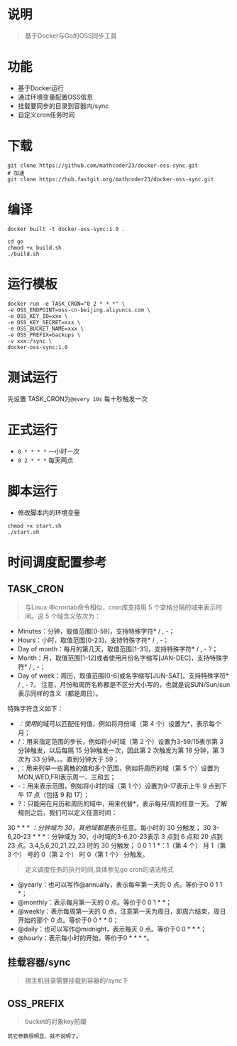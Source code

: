 # 说明
> 基于Docker与Go的OSS同步工具

# 功能
- 基于Docker运行
- 通过环境变量配置OSS信息
- 挂载要同步的目录到容器内/sync
- 自定义cron任务时间

# 下载
```
git clone https://github.com/mathcoder23/docker-oss-sync.git
# 加速
git clone https://hub.fastgit.org/mathcoder23/docker-oss-sync.git
```

# 编译
```shell script
docker built -t docker-oss-sync:1.0 .
```
```shell script
cd go 
chmod +x build.sh 
./build.sh
```
# 运行模板
```shell script
docker run -e TASK_CRON="0 2 * * *" \
-e OSS_ENDPOINT=oss-cn-beijing.aliyuncs.com \
-e OSS_KEY_ID=xxx \
-e OSS_KEY_SECRET=xxx \
-e OSS_BUCKET_NAME=xxx \
-e OSS_PREFIX=backups \
-v xxx:/sync \
docker-oss-sync:1.0
```

# 测试运行
先设置 TASK_CRON为`@every 10s` 每十秒触发一次

# 正式运行
- `0 * * * *` 一小时一次
- `0 2 * * *` 每天两点

# 脚本运行
- 修改脚本内的环境变量
```shell script
chmod +x start.sh
./start.sh
```

# 时间调度配置参考
## TASK_CRON
> 与Linux 中crontab命令相似，cron库支持用 5 个空格分隔的域来表示时间。这 5 个域含义依次为：

- Minutes：分钟，取值范围[0-59]，支持特殊字符* / , -；
- Hours：小时，取值范围[0-23]，支持特殊字符* / , -；
- Day of month：每月的第几天，取值范围[1-31]，支持特殊字符* / , - ?；
- Month：月，取值范围[1-12]或者使用月份名字缩写[JAN-DEC]，支持特殊字符* / , -；
- Day of week：周历，取值范围[0-6]或名字缩写[JUN-SAT]，支持特殊字符* / , - ?。
注意，月份和周历名称都是不区分大小写的，也就是说SUN/Sun/sun表示同样的含义（都是周日）。

特殊字符含义如下：

- *：使用*的域可以匹配任何值，例如将月份域（第 4 个）设置为*，表示每个月；
- /：用来指定范围的步长，例如将小时域（第 2 个）设置为3-59/15表示第 3 分钟触发，以后每隔 15 分钟触发一次，因此第 2 次触发为第 18 分钟，第 3 次为 33 分钟。。。直到分钟大于 59；
- ,：用来列举一些离散的值和多个范围，例如将周历的域（第 5 个）设置为MON,WED,FRI表示周一、三和五；
- -：用来表示范围，例如将小时的域（第 1 个）设置为9-17表示上午 9 点到下午 17 点（包括 9 和 17）；
- ?：只能用在月历和周历的域中，用来代替*，表示每月/周的任意一天。
了解规则之后，我们可以定义任意时间：

30 * * * *：分钟域为 30，其他域都是*表示任意。每小时的 30 分触发；
30 3-6,20-23 * * *：分钟域为 30，小时域的3-6,20-23表示 3 点到 6 点和 20 点到 23 点。3,4,5,6,20,21,22,23 时的 30 分触发；
0 0 1 1 *：1（第 4 个） 月 1（第 3 个） 号的 0（第 2 个） 时 0（第 1 个） 分触发。

> 定义调度任务的执行时间,具体参见go cron的语法格式
- @yearly：也可以写作@annually，表示每年第一天的 0 点。等价于0 0 1 1 *；
- @monthly：表示每月第一天的 0 点。等价于0 0 1 * *；
- @weekly：表示每周第一天的 0 点，注意第一天为周日，即周六结束，周日开始的那个 0 点。等价于0 0 * * 0；
- @daily：也可以写作@midnight，表示每天 0 点。等价于0 0 * * *；
- @hourly：表示每小时的开始。等价于0 * * * *。

## 挂载容器/sync
> 宿主机目录需要挂载到容器的/sync下

## OSS_PREFIX
> bucket的对象key前缀

`其它参数很明显，就不说明了。`
